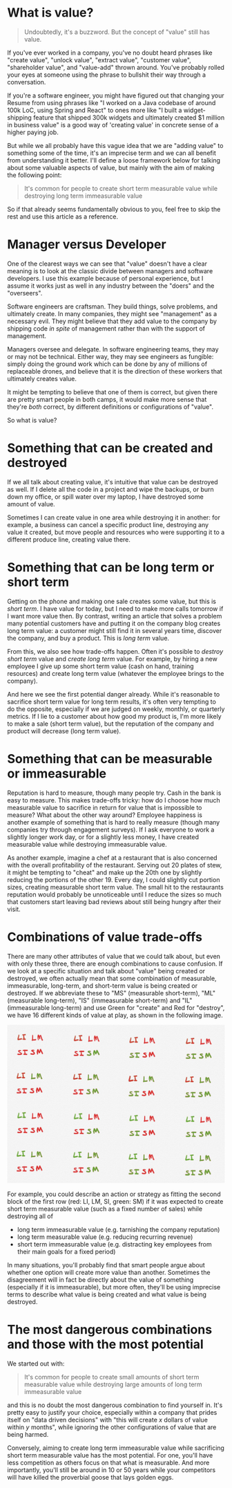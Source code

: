 # What is value?
> Undoubtedly, it's a buzzword. But the concept of "value" still has value.

If you've ever worked in a company, you've no doubt heard phrases like "create value", "unlock value", "extract value", "customer value", "shareholder value", and "value-add" thrown around. You've probably rolled your eyes at someone using the phrase to bullshit their way through a conversation.

If you're a software engineer, you might have figured out that changing your Resume from using phrases like "I worked on a Java codebase of around 100k LoC, using Spring and React" to ones more like "I built a widget-shipping feature that shipped 300k widgets and ultimately created $1 million in business value" is a good way of 'creating value' in concrete sense of a higher paying job.

But while we all probably have this vague idea that we are "adding value" to something some of the time, it's an imprecise term and we can all benefit from understanding it better. I'll define a loose framework below for talking about some valuable aspects of value, but mainly with the aim of making the following point:

> It's common for people to create short term measurable value while destroying long term immeasurable value

So if that already seems fundamentally obvious to you, feel free to skip the rest and use this article as a reference.

# Manager versus Developer

One of the clearest ways we can see that "value" doesn't have a clear meaning is to look at the classic divide between managers and software developers. I use this example because of personal experience, but I assume it works just as well in any industry between the "doers" and the "overseers".

Software engineers are craftsman. They build things, solve problems, and ultimately create. In many companies, they might see "management" as a necessary evil. They might believe that they add value to the company by shipping code _in spite_ of management rather than with the support of management.

Managers oversee and delegate. In software engineering teams, they may or may not be technical. Either way, they may see engineers as fungible: simply doing the ground work which can be done by any of millions of replaceable drones, and believe that it is the direction of these workers that ultimately creates value.

It might be tempting to believe that one of them is correct, but given there are pretty smart people in both camps, it would make more sense that they're _both_ correct, by different definitions or configurations of "value".

So what is value?

# Something that can be created and destroyed

If we all talk about creating value, it's intuitive that value can be destroyed as well. If I delete all the code in a project and wipe the backups, or burn down my office, or spill water over my laptop, I have destroyed some amount of value.

Sometimes I can create value in one area while destroying it in another: for example, a business can cancel a specific product line, destroying any value it created, but move people and resources who were supporting it to a different produce line, creating value there.

# Something that can be long term or short term

Getting on the phone and making one sale creates some value, but this is _short term_. I have value for today, but I need to make more calls tomorrow if I want more value then. By contrast, writing an article that solves a problem many potential customers have and putting it on the company blog creates long term value: a customer might still find it in several years time, discover the company, and buy a product. This is _long term_ value. 

From this, we also see how trade-offs happen. Often it's possible to _destroy short term_ value and _create long term_ value. For example, by hiring a new employee I give up some short term value (cash on hand, training resources) and create long term value (whatever the employee brings to the company).

And here we see the first potential danger already. While it's reasonable to sacrifice short term value for long term results, it's often very tempting to do the opposite, especially if we are judged on weekly, monthly, or quarterly metrics. If I lie to a customer about how good my product is, I'm more likely to make a sale (short term value), but the reputation of the company and product will decrease (long term value).

# Something that can be measurable or immeasurable

Reputation is hard to measure, though many people try. Cash in the bank is easy to measure. This makes trade-offs tricky: how do I choose how much measurable value to sacrifice in return for value that is impossible to measure? What about the other way around? Employee happiness is another example of something that is hard to really measure (though many companies try through engagement surveys). If I ask everyone to work a slightly longer work day, or for a slightly less money, I have created measurable value while destroying immeasurable value.

As another example, imagine a chef at a restaurant that is also concerned with the overall profitability of the restaurant. Serving out 20 plates of stew, it might be tempting to "cheat" and make up the 20th one by slightly reducing the portions of the other 19. Every day, I could slightly cut portion sizes, creating measurable short term value. The small hit to the restaurants reputation would probably be unnoticeable until I reduce the sizes so much that customers start leaving bad reviews about still being hungry after their visit. 

# Combinations of value trade-offs

There are many other attributes of value that we could talk about, but even with only these three, there are enough combinations to cause confusion. If we look at a specific situation and talk about "value" being created or destroyed, we often actually mean that some combination of measurable, immeasurable, long-term, and short-term value is being created or destroyed. If we abbreviate these to "MS" (measurable short-term), "ML" (measurable long-term), "IS" (immeasurable short-term) and "IL" (immeasurable long-term) and use Green for "create" and Red for "destroy", we have 16 different kinds of value at play, as shown in the following image.

![value combinations](images/value.jpg)

For example, you could describe an action or strategy as fitting the second block of the first row (red: LI, LM, SI, green: SM) if it was expected to create short term measurable value (such as a fixed number of sales) while destroying all of

* long term immeasurable value (e.g. tarnishing the company reputation)
* long term measurable value (e.g. reducing recurring revenue)
* short term immeasurable value (e.g. distracting key employees from their main goals for a fixed period)

In many situations, you'll probably find that smart people argue about whether one option will create more value than another. Sometimes the disagreement will in fact be directly about the value of something (especially if it is immeasurable), but more often, they'll be using imprecise terms to describe what value is being created and what value is being destroyed.

# The most dangerous combinations and those with the most potential

We started out with:

> It's common for people to create small amounts of short term measurable value while destroying large amounts of long term immeasurable value

and this is no doubt the most dangerous combination to find yourself in. It's pretty easy to justify your choice, especially within a company that prides itself on "data driven decisions"  with "this will create _x_ dollars of value within _y_ months", while ignoring the other configurations of value that are being harmed.

Conversely, aiming to create long term immeasurable value while sacrificing short term measurable value has the most potential. For one, you'll have less competition as others focus on that what is measurable. And more importantly, you'll still be around in 10 or 50 years while your competitors will have killed the proverbial goose that lays golden eggs.


